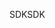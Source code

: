 <span data-ttu-id="22e77-101">SDK</span><span class="sxs-lookup"><span data-stu-id="22e77-101">SDK</span></span>